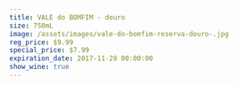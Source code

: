 ```yaml
---
title: VALE do BOMFIM - douro
size: 750mL
image: /assets/images/vale-do-bomfim-reserva-douro-.jpg
reg_price: $9.99
special_price: $7.99
expiration_date: 2017-11-29 00:00:00
show_wine: true
---
```



